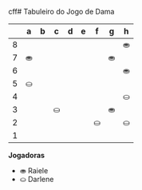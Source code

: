 cff# Tabuleiro do Jogo de Dama

|   | a | b | c | d | e | f | g | h |
|---|---|---|---|---|---|---|---|---|
| 8 |   | |   |  |   |  |   | ⛂ |
| 7 | ⛂|   | |   |	 |   | ⛂ |   |
| 6 |   |  	|   |	 |   |  |   | ⛂ |
| 5 | ⛀	 |   |  		 |   |  |   |  |   |
| 4 |   | 	 |   |  		 |   |  		 |   | ⛀	  |
| 3 | 	 |	   | ⛀	 |   |	 |   | 	⛂ |   |
| 2 |   |  |   |  	|   |⛀	  |   | ⛀	 |
| 1 |  |   |  |   |  |   | |   |

**Jogadoras**


- ⛂ Raiele
- ⛀ Darlene